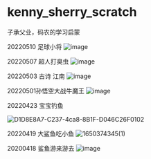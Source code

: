 # kenny_sherry_scratch
子承父业，码农的学习启蒙

20220510 足球小将
![image](https://user-images.githubusercontent.com/28592300/167646796-dc2f25ec-749c-4814-94dd-426fd8ea8f6f.png)


20220507 超人打臭虫
![image](https://user-images.githubusercontent.com/28592300/167258394-145ada64-aec1-41a9-b0ba-7f5c14b061b2.png)


20220503 古诗 江南
![image](https://user-images.githubusercontent.com/28592300/166453339-345257c9-ec25-4ba6-a99b-0bdfa20f08eb.png)


20220501孙悟空大战牛魔王
![image](https://user-images.githubusercontent.com/28592300/166148149-310b6f65-a8f7-4a46-a2c2-9ab0fd2fa30f.png)


20220423 宝宝钓鱼

![D1D8E8A7-C237-4ca8-8B1F-D046C26F0102](https://user-images.githubusercontent.com/28592300/164896599-62778f53-cdd2-40bf-8e33-17dcddcbc5bc.png)


20220419 大鲨鱼吃小鱼
![1650374345(1)](https://user-images.githubusercontent.com/28592300/164013425-6e5cda2f-6fb8-46f0-8f64-4168812b8996.png)


20200418 鲨鱼游来游去
![image](https://user-images.githubusercontent.com/28592300/163818448-a06e4fda-c605-495d-8f00-69c606d7c6d4.png)

